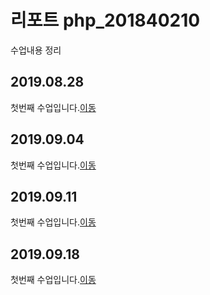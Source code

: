 # 리포트 php_201840210
수업내용 정리

## 2019.08.28
첫번째 수업입니다.[이동](./lecture_01)

## 2019.09.04
첫번째 수업입니다.[이동](./lecture_01)

## 2019.09.11
첫번째 수업입니다.[이동](./lecture_01)

## 2019.09.18
첫번째 수업입니다.[이동](./lecture_01)
